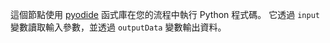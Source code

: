 這個節點使用 [pyodide](https://pyodide.org/) 函式庫在您的流程中執行 Python 程式碼。
它透過 `input` 變數讀取輸入參數，並透過 `outputData` 變數輸出資料。